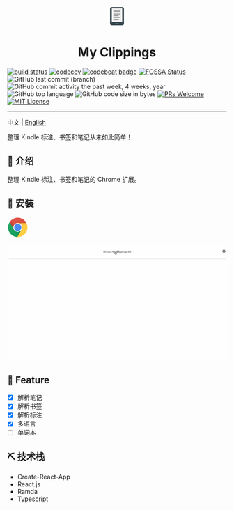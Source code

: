 <div align="center">
  <a href="https://chrome.google.com/webstore/detail/my-clippings/pcfdnhenjhhcbfbanepfegljllniecpe" rel="noopener">
  <img src="public/icon-48.png" alt="Project logo"></a>
</div>

<h1 align="center">My Clippings</h1>

[![build status](https://img.shields.io/travis/nusr/my-clippings/master.svg?style=flat-square)](https://travis-ci.org/nusr/my-clippings)
[![codecov](https://codecov.io/gh/nusr/my-clippings/branch/master/graph/badge.svg)](https://codecov.io/gh/nusr/my-clippings)
[![codebeat badge](https://codebeat.co/badges/040d3a7f-e8fd-4437-afc4-01138cfd4680)](https://codebeat.co/projects/github-com-nusr-my-clippings-master)
[![FOSSA Status](https://app.fossa.com/api/projects/git%2Bgithub.com%2Fnusr%2Fmy-clippings.svg?type=shield)](https://app.fossa.com/projects/git%2Bgithub.com%2Fnusr%2Fmy-clippings?ref=badge_shield)
![GitHub last commit (branch)](https://img.shields.io/github/last-commit/nusr/my-clippings/master.svg)
![GitHub commit activity the past week, 4 weeks, year](https://img.shields.io/github/commit-activity/y/nusr/my-clippings.svg)
![GitHub top language](https://img.shields.io/github/languages/top/nusr/my-clippings.svg)
![GitHub code size in bytes](https://img.shields.io/github/languages/code-size/nusr/my-clippings.svg)
[![PRs Welcome](https://img.shields.io/badge/PRs-welcome-brightgreen.svg?style=flat-square)](https://github.com/nusr/my-clippings/pull/new)
[![MIT License](https://img.shields.io/github/license/nusr/my-clippings.svg)](http://opensource.org/licenses/MIT)

---

中文 | [English](README.md)

整理 Kindle 标注、书签和笔记从未如此简单！

## 🧐 介绍

整理 Kindle 标注、书签和笔记的 Chrome 扩展。

## 🏁 安装

[![chrome](docs/chrome.png)](https://chrome.google.com/webstore/detail/my-clippings/pcfdnhenjhhcbfbanepfegljllniecpe)

![demo](docs/demo.gif)

## 🎈 Feature

- [x] 解析笔记
- [x] 解析书签
- [x] 解析标注
- [x] 多语言
- [ ] 单词本

## ⛏️ 技术栈

- Create-React-App
- React.js
- Ramda
- Typescript
